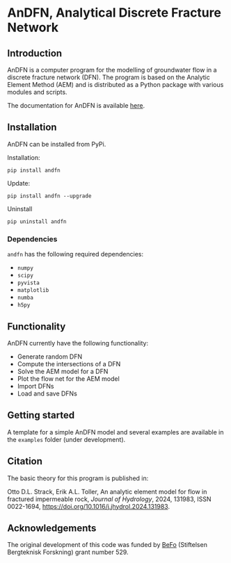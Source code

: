 # AnDFN, Analytical Discrete Fracture Network

## Introduction
AnDFN is a computer program for the modelling of groundwater flow in a discrete fracture network (DFN). The program is based on the Analytic Element Method (AEM) and is distributed as a Python package with various modules and scripts.

The documentation for AnDFN is available [here](https://eriktoller.github.io/andfn/).

## Installation
AnDFN can be installed from PyPi.

Installation:
```
pip install andfn
```

Update:
```
pip install andfn --upgrade
```

Uninstall
```
pip uninstall andfn
```

### Dependencies
`andfn` has the following required dependencies:
- `numpy`
- `scipy`
- `pyvista`
- `matplotlib`
- `numba`
- `h5py`

## Functionality
AnDFN currently have the following functionality:
- Generate random DFN
- Compute the intersections of a DFN
- Solve the AEM model for a DFN
- Plot the flow net for the AEM model
- Import DFNs
- Load and save DFNs

## Getting started
A template for a simple AnDFN model and several examples are available in the `examples` folder (under development).

## Citation
The basic theory for this program is published in:

Otto D.L. Strack, Erik A.L. Toller, An analytic element model for flow in fractured impermeable rock, *Journal of Hydrology*, 2024, 131983, ISSN 0022-1694, https://doi.org/10.1016/j.jhydrol.2024.131983.

## Acknowledgements
The original development of this code was funded by [BeFo](www.befo.se) (Stiftelsen Bergteknisk Forskning) grant number 529.
